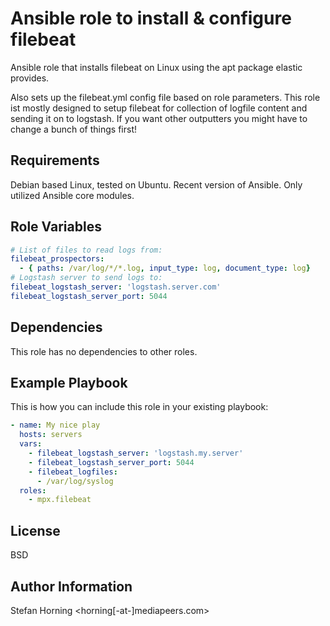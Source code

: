 # Ansible role to install & configure filebeat
Ansible role that installs filebeat on Linux using the apt package elastic provides.

Also sets up the filebeat.yml config file based on role parameters.
This role ist mostly designed to setup filebeat for collection of logfile content and sending 
it on to logstash. If you want other outputters you might have to change a bunch of things first!

## Requirements
Debian based Linux, tested on Ubuntu. Recent version of Ansible. Only utilized Ansible core modules.

## Role Variables
```yaml
# List of files to read logs from:
filebeat_prospectors:
  - { paths: /var/log/*/*.log, input_type: log, document_type: log}
# Logstash server to send logs to:
filebeat_logstash_server: 'logstash.server.com'
filebeat_logstash_server_port: 5044
```

## Dependencies
This role has no dependencies to other roles.

## Example Playbook
This is how you can include this role in your existing playbook:
```yaml
- name: My nice play
  hosts: servers
  vars:
    - filebeat_logstash_server: 'logstash.my.server'
    - filebeat_logstash_server_port: 5044
    - filebeat_logfiles:
      - /var/log/syslog
  roles:
    - mpx.filebeat
```

## License
BSD

## Author Information
Stefan Horning <horning[-at-]mediapeers.com>
